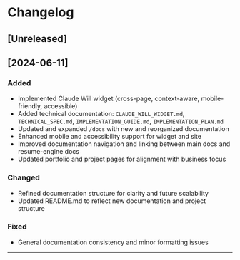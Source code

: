 # Changelog

## [Unreleased]

## [2024-06-11]
### Added
- Implemented Claude Will widget (cross-page, context-aware, mobile-friendly, accessible)
- Added technical documentation: `CLAUDE_WILL_WIDGET.md`, `TECHNICAL_SPEC.md`, `IMPLEMENTATION_GUIDE.md`, `IMPLEMENTATION_PLAN.md`
- Updated and expanded `/docs` with new and reorganized documentation
- Enhanced mobile and accessibility support for widget and site
- Improved documentation navigation and linking between main docs and resume-engine docs
- Updated portfolio and project pages for alignment with business focus

### Changed
- Refined documentation structure for clarity and future scalability
- Updated README.md to reflect new documentation and project structure

### Fixed
- General documentation consistency and minor formatting issues

---
